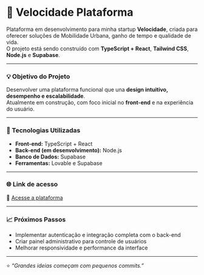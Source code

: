 # 🚀 Velocidade Plataforma

Plataforma em desenvolvimento para minha startup **Velocidade**, criada para oferecer soluções de Mobilidade Urbana, ganho de tempo e qualidade de vida.  
O projeto está sendo construído com **TypeScript + React**, **Tailwind CSS**, **Node.js** e **Supabase**.

---

### 💡 Objetivo do Projeto
Desenvolver uma plataforma funcional que una **design intuitivo, desempenho e escalabilidade**.  
Atualmente em construção, com foco inicial no **front-end** e na experiência do usuário.

---

### 🧰 Tecnologias Utilizadas
- **Front-end:** TypeScript + React 
- **Back-end (em desenvolvimento):** Node.js  
- **Banco de Dados:** Supabase  
- **Ferramentas:** Lovable e Supabase

---

### 🌐 Link de acesso
🔗 [Acesse a plataforma](https://velo-city-flow-35.lovable.app/)

---

### 📈 Próximos Passos
- Implementar autenticação e integração completa com o back-end   
- Criar painel administrativo para controle de usuários  
- Melhorar responsividade e performance da interface  

---

⭐ *“Grandes ideias começam com pequenos commits.”*
